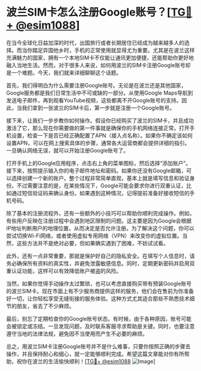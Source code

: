 # 波兰SIM卡怎么注册Google账号？[[TG💪+ @esim1088](https://t.me/s/esim1088)]

在当今全球化日益加深的时代，出国旅行或者长期居住已经成为越来越多人的选择。而当你踏足异国他乡时，手机的正常使用就显得尤为重要。尤其是在波兰这样充满魅力的国家，拥有一个本地SIM卡不仅能让通讯更加便捷，还能帮助你更好地融入当地生活。然而，对于很多人来说，如何用波兰的SIM卡注册Google账号却是一个难题。今天，我们就来详细聊聊这个话题。

首先，我们得明白为什么需要注册Google账号。无论是在波兰还是其他国家，Google服务都是我们日常生活中不可或缺的一部分。从使用Google Maps导航到发送电子邮件，再到观看YouTube视频，这些都离不开Google账号的支持。因此，当我们拿到一张波兰的SIM卡后，第一步就是注册一个Google账号。

接下来，让我们一步步教你如何操作。假设你已经购买了波兰的SIM卡，并且成功激活了它，那么现在你需要做的第一件事就是确保你的手机网络连接正常。打开手机设置，检查一下是否已经正确配置了APN（接入点名称）。如果你不确定该如何设置APN，可以在网上搜索具体的步骤，通常各大运营商都会提供详细的指引。一旦确认网络无误，就可以开始注册Google账号了。

打开手机上的Google应用程序，点击右上角的菜单图标，然后选择“添加账户”。接下来，按照提示输入你的电子邮件地址和密码。如果你还没有Google邮箱，可以选择创建一个新的账户。整个过程非常简单直观，基本上就是填写信息和验证身份。不过需要注意的是，在某些情况下，Google可能会要求你进行双重认证，比如通过短信验证码来确认身份。如果遇到这种情况，记得提前准备好接收短信的手机号码。

除了基本的注册流程外，还有一些额外的小技巧可以帮助你顺利完成操作。例如，有些用户反映在注册过程中会遇到地区限制的问题。这主要是因为Google会根据IP地址判断用户的地理位置，从而决定是否允许注册。为了解决这个问题，你可以尝试切换Wi-Fi网络，或者使用虚拟专用网络（VPN）来改变你的虚拟位置。当然，这些方法并不是绝对必要，但如果确实遇到了困难，不妨试试看。

此外，还有一点非常重要，那就是保护好自己的隐私安全。在填写个人信息时，请务必确保所有资料的真实性，并避免泄露敏感信息。同时，定期更新密码并启用双重认证功能，这样可以有效降低账户被盗的风险。

当然，如果你觉得手动操作太过繁琐，也可以考虑直接购买带有预装Google账号的波兰SIM卡。现在市面上有不少服务商提供这样的服务，他们会在售前为你准备好一切，让你轻松享受无缝衔接的服务体验。这种方式尤其适合那些不熟悉技术细节的朋友，省去了不少麻烦。

最后，别忘了定期检查你的Google账号状态。有时候，由于各种原因，账号可能会被锁定或冻结。一旦发现问题，及时联系客服寻求帮助是关键。同时，也要注意遵守当地的法律法规，避免因不当使用而产生不必要的麻烦。

总之，用波兰SIM卡注册Google账号并不是什么难事，只要你按照正确的步骤去操作，并且保持耐心和细心，就一定能够顺利完成。希望这篇文章能对你有所帮助，祝你在波兰的生活愉快顺利！[[TG💪+ @esim1088](https://t.me/s/esim1088) ![Image](https://i.postimg.cc/4NQfJmqS/Snipaste-2025-05-13-00-14-12.png)]